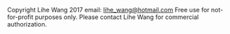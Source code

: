Copyright Lihe Wang 2017
email: lihe_wang@hotmail.com
Free use for not-for-profit purposes only.
Please contact Lihe Wang for commercial authorization.
